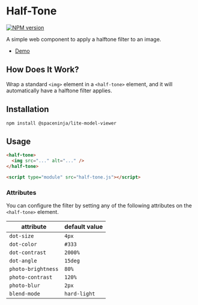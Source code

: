 # Half-Tone

[![NPM version](http://img.shields.io/npm/v/@spaceninja/half-tone.svg)](https://www.npmjs.org/package/@spaceninja/half-tone)

A simple web component to apply a halftone filter to an image.

- [Demo](https://half-tone.netlify.app/)

## How Does It Work?

Wrap a standard `<img>` element in a `<half-tone>` element, and it will automatically have a halftone filter applies.

## Installation

```shell
npm install @spaceninja/lite-model-viewer
```

## Usage

```html
<half-tone>
  <img src="..." alt="..." />
</half-tone>

<script type="module" src="half-tone.js"></script>
```

### Attributes

You can configure the filter by setting any of the following attributes on the `<half-tone>` element.

| attribute          | default value |
| ------------------ | ------------- |
| `dot-size`         | `4px`         |
| `dot-color`        | `#333`        |
| `dot-contrast`     | `2000%`       |
| `dot-angle`        | `15deg`       |
| `photo-brightness` | `80%`         |
| `photo-contrast`   | `120%`        |
| `photo-blur`       | `2px`         |
| `blend-mode`       | `hard-light`  |
